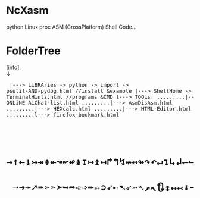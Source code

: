 # NcXasm
python Linux proc ASM (CrossPlatform) Shell Code...

# FolderTree
[info]: <br>↓<pre>
|---> LiBRAries -> python -> import -> psutil-AND-pydbg.html //install &example
|---> ShellHome -> TerminalHintz.html //programs &CMD 
l---> TOOLs:
.........|---> ONLiNE AiChat-list.html
.........|---> AsmDisAsm.html
.........|---> HEXcalc.html
.........|---> HTML-Editor.html
.........l---> firefox-bookmark.html

<h1>
→↑←↓↣↠↟↞↝↜↫↨↧↦↥↤↱↰↯↮↭↬↷↶↵↴↳↲↽↼↻↺↹↸⇂⇁⇀↿↾⇉⇈⇇⇆⇅⇄⇋⇊⇕⇔⇓⇒⇑⇐⇖⇗⇘⇙⇛⇚⇡⇠⇝⇜⇧⇦⇥⇤⇣⇢⇨⇩⇪➔➘➙➟➞
<br> ➝➜➛➚➠➢➣➤➥➦➪➩➨➳➲➹➸➷➶➵➴↗↖🔃↕↔↢⬇➡⬆⬅↙↘⤴↩🔽⤵↪
</h1>
